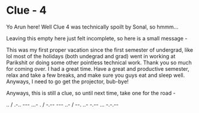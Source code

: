 # Clue - 4

Yo Arun here! Well Clue 4 was technically spoilt by Sonal, so hmmm...

Leaving this empty here just felt incomplete, so here is a small message - 

This was my first proper vacation since the first semester of undergrad, like lol most of the holidays (both undegrad and grad) went in working at Parikshit or doing some other pointless technical work. Thank you so much for coming over. I had a great time. Have a great and productive semester, relax and take a few breaks, and make sure you guys eat and sleep well. Anyways, I need to go get the projector, bub-bye!

Anyways, this is still a clue, so until next time, take one for the road - 

.. / .-.. --- ...- . / -.-- --- ..- / --. ..- -.-- ... -.-.--
